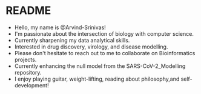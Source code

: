 # README

- Hello, my name is @Arvind-Srinivas!
- I'm passionate about the intersection of biology with computer science.
- Currently sharpening my data analytical skills. 
- Interested in drug discovery, virology, and disease modelling.
- Please don't hesitate to reach out to me to collaborate on Bioinformatics projects.
- Currently enhancing the null model from the SARS-CoV-2_Modelling repository.
- I enjoy playing guitar, weight-lifting, reading about philosophy,and self-development! 
